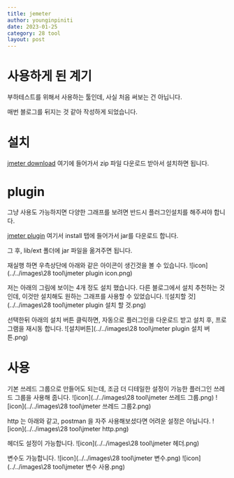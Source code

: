 ```yaml
---
title: jemeter
author: younginpiniti
date: 2023-01-25
category: 28 tool
layout: post
---
```


# 사용하게 된 계기

부하테스트를 위해서 사용하는 툴인데,
사실 처음 써보는 건 아닙니다.

매번 블로그를 뒤지는 것 같아 작성하게 되었습니다.

# 설치

[jmeter download](https://jmeter.apache.org/download_jmeter.cgi) 여기에 들어가서 zip 파일 다운로드 받아서 설치하면 됩니다.

# plugin

그냥 사용도 가능하지면 다양한 그래프를 보려면 반드시 플러그인설치를 해주셔야 합니다.

[jmeter plugin](https://jmeter-plugins.org/install/Install/) 여기서 install 탭에 들어가서 jar를 다운로드 합니다.

그 후, lib/ext 폴더에 jar 파일을 옮겨주면 됩니다.

재실행 하면 우측상단에 아래와 같은 아이콘이 생긴것을 볼 수 있습니다.
![icon](../../images\28 tool\jmeter plugin icon.png)

저는 아래의 그림에 보이는 4개 정도 설치 했습니다.
다른 블로그에서 설치 추천하는 것인데, 이것만 설치해도 원하는 그래프를 사용할 수 있었습니다.
![설치할 것](../../images\28 tool\jmeter plugin 설치 할 것.png)

선택한뒤 아래의 설치 버튼 클릭하면, 자동으로 플러그인을 다운로드 받고 설치 후, 프로그램을 재시동 합니다.
![설치버튼](../../images\28 tool\jmeter plugin 설치 버튼.png)

# 사용

기본 쓰레드 그룹으로 만들어도 되는데, 조금 더 디테일한 설정이 가능한 플러그인 쓰레드 그룹을 사용해 줍니다.
![icon](../../images\28 tool\jmeter 쓰레드 그룹.png)
![icon](../../images\28 tool\jmeter 쓰레드 그룹2.png)

http 는 아래와 같고, postman 을 자주 사용해보셨다면 어려운 설정은 아닙니다.
![icon](../../images\28 tool\jmeter http.png)

헤더도 설정이 가능합니다.
![icon](../../images\28 tool\jmeter 헤더.png)

변수도 가능합니다.
![icon](../../images\28 tool\jmeter 변수.png)
![icon](../../images\28 tool\jmeter 변수 사용.png)